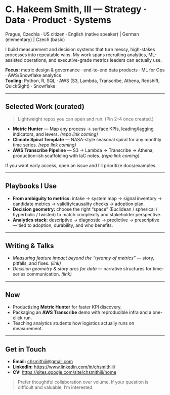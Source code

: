 # C. Hakeem Smith, III — Strategy · Data · Product · Systems

Prague, Czechia · US citizen · English (native speaker) | German (elementary) | Czech (basic)

I build measurement and decision systems that turn messy, high-stakes processes into repeatable wins. My work spans recruiting analytics, ML-assisted operations, and executive-grade metrics leaders can actually use.

**Focus:** metric design & governance · end-to-end data products · ML for Ops · AWS/Snowflake analytics  
**Tooling:** Python, R, SQL · AWS (S3, Lambda, Transcribe, Athena, Redshift, QuickSight) · Snowflake

---

## Selected Work (curated)
> Lightweight repos you can open and run. (Pin 2–4 once created.)

- **Metric Hunter** — Map any process → surface KPIs, leading/lagging indicators, and levers. *(repo link coming)*
- **Climate Spiral Template** — NASA-style seasonal spiral for any monthly time series. *(repo link coming)*
- **AWS Transcribe Pipeline** — S3 → Lambda → Transcribe → Athena; production-ish scaffolding with IaC notes. *(repo link coming)*

If you want early access, open an issue and I’ll prioritize docs/examples.

---

## Playbooks I Use
- **From ambiguity to metrics:** intake → system map → signal inventory → candidate metrics → validity/causality checks → adoption plan.  
- **Decision geometry:** choose the right “space” (Euclidean / spherical / hyperbolic / twisted) to match complexity and stakeholder perspective.  
- **Analytics stack:** descriptive → diagnostic → predictive → prescriptive — tied to adoption, durability, and who benefits.

---

## Writing & Talks
- *Measuring feature impact beyond the “tyranny of metrics”* — story, pitfalls, and fixes. *(link)*
- *Decision geometry & story arcs for data* — narrative structures for time-series communication. *(link)*

---

## Now
- Productizing **Metric Hunter** for faster KPI discovery.  
- Packaging an **AWS Transcribe** demo with reproducible infra and a one-click run.  
- Teaching analytics students how logistics actually runs on measurement.

---

## Get in Touch
- **Email:** chsmithiii@gmail.com  
- **LinkedIn:** https://www.linkedin.com/in/chsmithiii/  
- **CV:** https://sites.google.com/site/chsmithiii/home

> Prefer thoughtful collaboration over volume. If your question is difficult and valuable, I’m interested.
